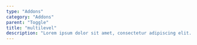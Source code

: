 ```yaml
---
type: "Addons"
category: "Addons"
parent: "Toggle"
title: "multilevel"
description: "Lorem ipsum dolor sit amet, consectetur adipiscing elit. Nunc tempus laoreet leo sit amet iaculis."
---
```


<demo>
  <demovanilla src="vanilla/addons/toggle/multilevel">
  </demovanilla>
</demo>
